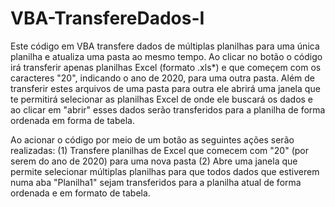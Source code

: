 # VBA-TransfereDados-I
Este código em VBA transfere dados de múltiplas planilhas para uma única planilha e atualiza uma pasta ao mesmo tempo. Ao clicar no botão o código irá transferir apenas planilhas Excel (formato .xls*) e que começem com os caracteres "20", indicando o ano de 2020, para uma outra pasta. Além de transferir estes arquivos de uma pasta para outra ele abrirá uma janela que te permitirá selecionar as planilhas Excel de onde ele buscará os dados e ao clicar em "abrir" esses dados serão transferidos para a planilha de forma ordenada em forma de tabela.

Ao acionar o código por meio de um botão as seguintes ações serão realizadas: (1) Transfere planilhas de Excel que comecem com "20" (por serem do ano de 2020) para uma nova pasta (2) Abre uma janela que permite selecionar múltiplas planilhas para que todos dados que estiverem numa aba "Planilha1" sejam transferidos para a planilha atual de forma ordenada e em formato de tabela.
